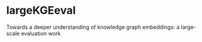 # largeKGEeval
Towards a deeper understanding of knowledge graph embeddings: a large-scale evaluation work
